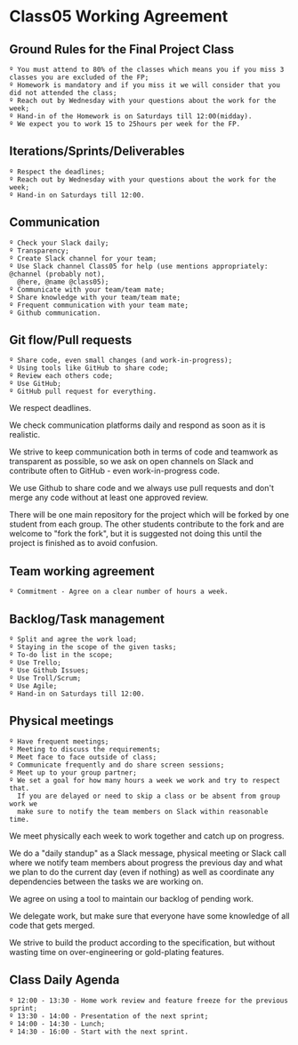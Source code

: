 # Class05 Working Agreement

## Ground Rules for the Final Project Class
```text
º You must attend to 80% of the classes which means you if you miss 3 classes you are excluded of the FP;
º Homework is mandatory and if you miss it we will consider that you did not attended the class;
º Reach out by Wednesday with your questions about the work for the week;
º Hand-in of the Homework is on Saturdays till 12:00(midday).
º We expect you to work 15 to 25hours per week for the FP.
```

## Iterations/Sprints/Deliverables

```text
º Respect the deadlines;
º Reach out by Wednesday with your questions about the work for the week;
º Hand-in on Saturdays till 12:00.
```

## Communication

```text
º Check your Slack daily;
º Transparency;
º Create Slack channel for your team;
º Use Slack channel Class05 for help (use mentions appropriately: @channel (probably not), 
  @here, @name @class05);
º Communicate with your team/team mate;
º Share knowledge with your team/team mate;
º Frequent communication with your team mate;
º Github communication.
```

## Git flow/Pull requests

```text
º Share code, even small changes (and work-in-progress);
º Using tools like GitHub to share code;
º Review each others code;
º Use GitHub;
º GitHub pull request for everything.
```

We respect deadlines.

We check communication platforms daily and respond as soon as it is realistic.

We strive to keep communication both in terms of code and teamwork as transparent as possible, so we ask on open channels on Slack and contribute often to GitHub - even work-in-progress code.

We use Github to share code and we always use pull requests and don't merge any code without at least one approved review.

There will be one main repository for the project which will be forked by one student from each group. The other students contribute to the fork and are welcome to "fork the fork", but it is suggested not doing this until the project is finished as to avoid confusion.

## Team working agreement

```text
º Commitment - Agree on a clear number of hours a week.
```

## Backlog/Task management

```text
º Split and agree the work load;
º Staying in the scope of the given tasks;
º To-do list in the scope;
º Use Trello;
º Use Github Issues;
º Use Troll/Scrum;
º Use Agile;
º Hand-in on Saturdays till 12:00.
```

## Physical meetings

```text
º Have frequent meetings;
º Meeting to discuss the requirements;
º Meet face to face outside of class;
º Communicate frequently and do share screen sessions;
º Meet up to your group partner;
º We set a goal for how many hours a week we work and try to respect that.
  If you are delayed or need to skip a class or be absent from group work we
  make sure to notify the team members on Slack within reasonable time.
```

We meet physically each week to work together and catch up on progress.

We do a "daily standup" as a Slack message, physical meeting or Slack call where we notify team members about progress the previous day and what we plan to do the current day (even if nothing) as well as coordinate any dependencies between the tasks we are working on.

We agree on using a tool to maintain our backlog of pending work.

We delegate work, but make sure that everyone have some knowledge of all code that gets merged.

We strive to build the product according to the specification, but without wasting time on over-engineering or gold-plating features.


## Class Daily Agenda

```text
º 12:00 - 13:30 - Home work review and feature freeze for the previous sprint;
º 13:30 - 14:00 - Presentation of the next sprint;
º 14:00 - 14:30 - Lunch;
º 14:30 - 16:00 - Start with the next sprint.
```

